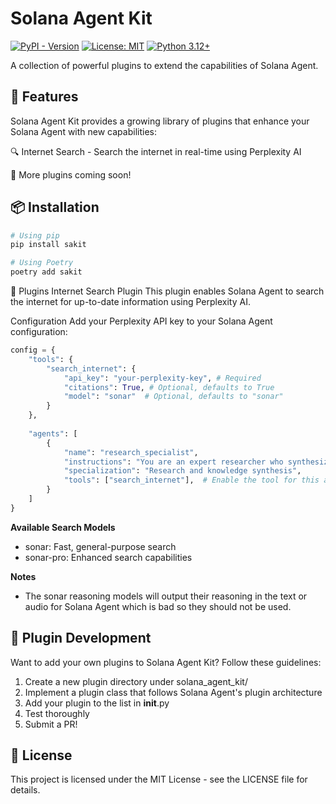 # Solana Agent Kit

[![PyPI - Version](https://img.shields.io/pypi/v/sakit)](https://pypi.org/project/sakit)
[![License: MIT](https://img.shields.io/badge/License-MIT-green.svg)](https://opensource.org/licenses/MIT)
[![Python 3.12+](https://img.shields.io/badge/python-3.12+-orange.svg)](https://www.python.org/downloads/)

A collection of powerful plugins to extend the capabilities of Solana Agent.

## 🚀 Features
Solana Agent Kit provides a growing library of plugins that enhance your Solana Agent with new capabilities:

🔍 Internet Search - Search the internet in real-time using Perplexity AI

📝 More plugins coming soon!

## 📦 Installation

```bash
# Using pip
pip install sakit

# Using Poetry
poetry add sakit
```

🔌 Plugins
Internet Search Plugin
This plugin enables Solana Agent to search the internet for up-to-date information using Perplexity AI.

Configuration
Add your Perplexity API key to your Solana Agent configuration:

```python
config = {    
    "tools": {
        "search_internet": {
            "api_key": "your-perplexity-key", # Required
            "citations": True, # Optional, defaults to True
            "model": "sonar"  # Optional, defaults to "sonar"
        }
    },
    
    "agents": [
        {
            "name": "research_specialist",
            "instructions": "You are an expert researcher who synthesizes complex information clearly.",
            "specialization": "Research and knowledge synthesis",
            "tools": ["search_internet"],  # Enable the tool for this agent
        }
    ]
}
```

**Available Search Models**
* sonar: Fast, general-purpose search
* sonar-pro: Enhanced search capabilities

**Notes**
* The sonar reasoning models will output their reasoning in the text or audio for Solana Agent which is bad so they should not be used.

## 🧩 Plugin Development
Want to add your own plugins to Solana Agent Kit? Follow these guidelines:

1. Create a new plugin directory under solana_agent_kit/
2. Implement a plugin class that follows Solana Agent's plugin architecture
3. Add your plugin to the list in __init__.py
4. Test thoroughly
5. Submit a PR!

## 📄 License
This project is licensed under the MIT License - see the LICENSE file for details.
